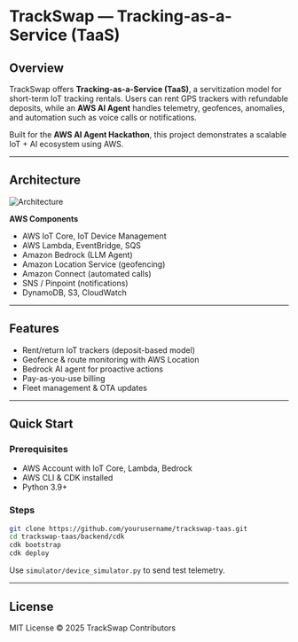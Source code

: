 # TrackSwap — Tracking-as-a-Service (TaaS)

## Overview
TrackSwap offers **Tracking-as-a-Service (TaaS)**, a servitization model for short-term IoT tracking rentals.
Users can rent GPS trackers with refundable deposits, while an **AWS AI Agent** handles telemetry, geofences, anomalies, and automation such as voice calls or notifications.

Built for the **AWS AI Agent Hackathon**, this project demonstrates a scalable IoT + AI ecosystem using AWS.

---

## Architecture
![Architecture](architecture/trackswap_architecture.png)

**AWS Components**
- AWS IoT Core, IoT Device Management
- AWS Lambda, EventBridge, SQS
- Amazon Bedrock (LLM Agent)
- Amazon Location Service (geofencing)
- Amazon Connect (automated calls)
- SNS / Pinpoint (notifications)
- DynamoDB, S3, CloudWatch

---

## Features
- Rent/return IoT trackers (deposit-based model)
- Geofence & route monitoring with AWS Location
- Bedrock AI agent for proactive actions
- Pay-as-you-use billing
- Fleet management & OTA updates

---

## Quick Start
### Prerequisites
- AWS Account with IoT Core, Lambda, Bedrock
- AWS CLI & CDK installed
- Python 3.9+

### Steps
```bash
git clone https://github.com/yourusername/trackswap-taas.git
cd trackswap-taas/backend/cdk
cdk bootstrap
cdk deploy
```
Use `simulator/device_simulator.py` to send test telemetry.

---

## License
MIT License © 2025 TrackSwap Contributors
